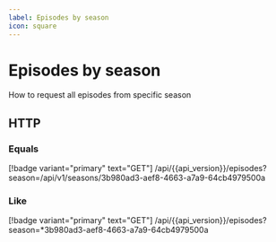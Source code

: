 ```yaml
---
label: Episodes by season
icon: square
---
```


# Episodes by season

How to request all episodes from specific season

## HTTP

### Equals

[!badge variant="primary" text="GET"] /api/{{api_version}}/episodes?season=/api/v1/seasons/3b980ad3-aef8-4663-a7a9-64cb4979500a

### Like

[!badge variant="primary" text="GET"] /api/{{api_version}}/episodes?season=\*3b980ad3-aef8-4663-a7a9-64cb4979500a
